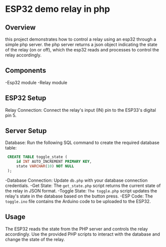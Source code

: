 # ESP32 demo relay in php
## Overview

this project demonstrates how to control a relay using an esp32 through a simple php server. the php server returns a json object indicating the state of the relay (on or off), which the esp32 reads and processes to control the relay accordingly.
## Components

-Esp32 module
-Relay module

## ESP32 Setup

Relay Connection: Connect the relay's input (IN) pin to the ESP33's digital pin 5.

## Server Setup

Database: Run the following SQL command to create the required database table:

   ``` sql
    CREATE TABLE toggle_state (
        id INT AUTO_INCREMENT PRIMARY KEY,
        state VARCHAR(10) NOT NULL
    );
   ```

  -Database Connection: Update `db.php` with your database connection credentials.
  -Get State: The `get_state.php` script returns the current state of the relay in JSON format.
  -Toggle State: `The toggle.php` script updates the relay's state in the database based on the button press.
  -ESP Code: The `toggle.ino` file contains the Arduino code to be uploaded to the ESP32.

## Usage

The ESP32 reads the state from the PHP server and controls the relay accordingly.
Use the provided PHP scripts to interact with the database and change the state of the relay.
